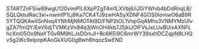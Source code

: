 $START$ZnFSiw89wgU120vimPlL6XpPZgT4m1LXVbj6/iJ0iYWhib4bDdRnqLB/SQLQktulRac3xi+nwmfP1Lj8Ka7CK4TJ9zwHASyXDNF4GOS0IomwO6aB9R5YTQQKAwIlSnNsq4YNhMjNMOTAt9D/FNP2tOL1VnpGqAMhs3VNMYMzUIvgZA7fmQY/EeV6djTVMKzVn84q3jWnOH4kb7J5jkiJOlFVsJxLUxBUixAXNFLhcXm05Oo9NaYTGvRM9hLJsD0mJI+Bc6KEi9C6mrWY39sxhDCZqpN8LHQvSg2iKc9eIpnpKAoGkXUG0gBwh6hqozSw$END$
